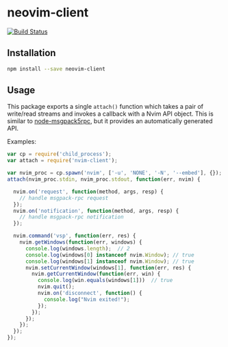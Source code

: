 # neovim-client

[![Build Status](https://travis-ci.org/neovim/node-client.png)](https://travis-ci.org/neovim/node-client)
<br>


## Installation

```sh
npm install --save neovim-client
```

## Usage

This package exports a single `attach()` function which takes a pair of
write/read streams and invokes a callback with a Nvim API object. This is
similar to [node-msgpack5rpc](https://github.com/tarruda/node-msgpack5rpc), but
it provides an automatically generated API.

Examples:

```js
var cp = require('child_process');
var attach = require('nvim-client');

var nvim_proc = cp.spawn('nvim', ['-u', 'NONE', '-N', '--embed'], {});
attach(nvim_proc.stdin, nvim_proc.stdout, function(err, nvim) {

  nvim.on('request', function(method, args, resp) {
    // handle msgpack-rpc request
  });
  nvim.on('notification', function(method, args, resp) {
    // handle msgpack-rpc notification
  });

  nvim.command('vsp', function(err, res) {
    nvim.getWindows(function(err, windows) {
      console.log(windows.length);  // 2
      console.log(windows[0] instanceof nvim.Window); // true
      console.log(windows[1] instanceof nvim.Window); // true
      nvim.setCurrentWindow(windows[1], function(err, res) {
        nvim.getCurrentWindow(function(err, win) {
          console.log(win.equals(windows[1]))  // true
          nvim.quit();
          nvim.on('disconnect', function() {
            console.log("Nvim exited!");
          });
        });
      });
    });
  });
});
```

